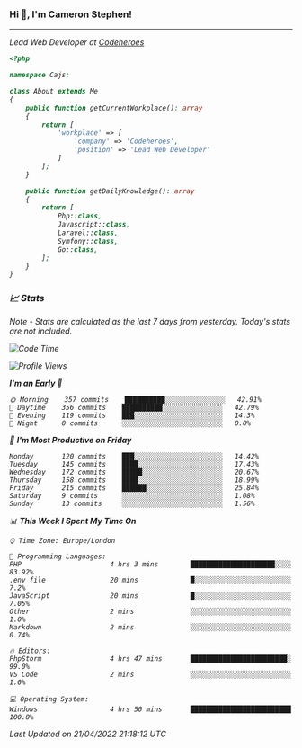 ### Hi 👋, I'm Cameron Stephen!
<hr>
<p><em>Lead Web Developer at <a href="https://codeheroes.co.uk">Codeheroes</a></p>


```php
<?php

namespace Cajs;

class About extends Me
{
    public function getCurrentWorkplace(): array
    {
        return [
            'workplace' => [
                'company' => 'Codeheroes',
                'position' => 'Lead Web Developer'
            ]
        ];
    }

    public function getDailyKnowledge(): array
    {
        return [
            Php::class,
            Javascript::class,
            Laravel::class,
            Symfony::class,
            Go::class,
        ];
    }
}
```

### 📈 Stats
<p><em>Note - Stats are calculated as the last 7 days from yesterday. Today's stats are not included.</em></p>


<!--START_SECTION:waka-->
![Code Time](http://img.shields.io/badge/Code%20Time-2%2C797%20hrs%207%20mins-blue)

![Profile Views](http://img.shields.io/badge/Profile%20Views-0-blue)

**I'm an Early 🐤** 

```text
🌞 Morning    357 commits    ██████████░░░░░░░░░░░░░░░   42.91% 
🌆 Daytime    356 commits    ██████████░░░░░░░░░░░░░░░   42.79% 
🌃 Evening    119 commits    ███░░░░░░░░░░░░░░░░░░░░░░   14.3% 
🌙 Night      0 commits      ░░░░░░░░░░░░░░░░░░░░░░░░░   0.0%

```
📅 **I'm Most Productive on Friday** 

```text
Monday       120 commits    ███░░░░░░░░░░░░░░░░░░░░░░   14.42% 
Tuesday      145 commits    ████░░░░░░░░░░░░░░░░░░░░░   17.43% 
Wednesday    172 commits    █████░░░░░░░░░░░░░░░░░░░░   20.67% 
Thursday     158 commits    ████░░░░░░░░░░░░░░░░░░░░░   18.99% 
Friday       215 commits    ██████░░░░░░░░░░░░░░░░░░░   25.84% 
Saturday     9 commits      ░░░░░░░░░░░░░░░░░░░░░░░░░   1.08% 
Sunday       13 commits     ░░░░░░░░░░░░░░░░░░░░░░░░░   1.56%

```


📊 **This Week I Spent My Time On** 

```text
⌚︎ Time Zone: Europe/London

💬 Programming Languages: 
PHP                      4 hrs 3 mins        █████████████████████░░░░   83.92% 
.env file                20 mins             █░░░░░░░░░░░░░░░░░░░░░░░░   7.2% 
JavaScript               20 mins             █░░░░░░░░░░░░░░░░░░░░░░░░   7.05% 
Other                    2 mins              ░░░░░░░░░░░░░░░░░░░░░░░░░   1.0% 
Markdown                 2 mins              ░░░░░░░░░░░░░░░░░░░░░░░░░   0.74%

🔥 Editors: 
PhpStorm                 4 hrs 47 mins       ████████████████████████░   99.0% 
VS Code                  2 mins              ░░░░░░░░░░░░░░░░░░░░░░░░░   1.0%

💻 Operating System: 
Windows                  4 hrs 50 mins       █████████████████████████   100.0%

```


 Last Updated on 21/04/2022 21:18:12 UTC
<!--END_SECTION:waka-->
